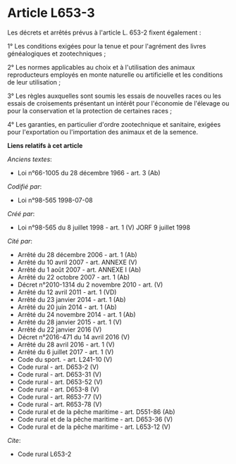 # Article L653-3

Les décrets et arrêtés prévus à l'article L. 653-2 fixent également :

1° Les conditions exigées pour la tenue et pour l'agrément des livres généalogiques et zootechniques ;

2° Les normes applicables au choix et à l'utilisation des animaux reproducteurs employés en monte naturelle ou artificielle
et les conditions de leur utilisation ;

3° Les règles auxquelles sont soumis les essais de nouvelles races ou les essais de croisements présentant un intérêt pour
l'économie de l'élevage ou pour la conservation et la protection de certaines races ;

4° Les garanties, en particulier d'ordre zootechnique et sanitaire, exigées pour l'exportation ou l'importation des animaux
et de la semence.

**Liens relatifs à cet article**

_Anciens textes_:

  - Loi n°66-1005 du 28 décembre 1966 - art. 3 (Ab)

_Codifié par_:

  - Loi n°98-565 1998-07-08

_Créé par_:

  - Loi n°98-565 du 8 juillet 1998 - art. 1 (V) JORF 9 juillet 1998

_Cité par_:

  - Arrêté du 28 décembre 2006 - art. 1 (Ab)
  - Arrêté du 10 avril 2007 - art. ANNEXE (V)
  - Arrêté du 1 août 2007 - art. ANNEXE I (Ab)
  - Arrêté du 22 octobre 2007 - art. 1 (Ab)
  - Décret n°2010-1314 du 2 novembre 2010 - art. (V)
  - Arrêté du 12 avril 2011 - art. 1 (VD)
  - Arrêté du 23 janvier 2014 - art. 1 (Ab)
  - Arrêté du 20 juin 2014 - art. 1 (Ab)
  - Arrêté du 24 novembre 2014 - art. 1 (Ab)
  - Arrêté du 28 janvier 2015 - art. 1 (V)
  - Arrêté du 22 janvier 2016 (V)
  - Décret n°2016-471 du 14 avril 2016 (V)
  - Arrêté du 28 avril 2016 - art. 1 (V)
  - Arrêté du 6 juillet 2017 - art. 1 (V)
  - Code du sport. - art. L241-10 (V)
  - Code rural - art. D653-2 (V)
  - Code rural - art. D653-31 (V)
  - Code rural - art. D653-52 (V)
  - Code rural - art. D653-8 (V)
  - Code rural - art. R653-77 (V)
  - Code rural - art. R653-78 (V)
  - Code rural et de la pêche maritime - art. D551-86 (Ab)
  - Code rural et de la pêche maritime - art. D653-36 (V)
  - Code rural et de la pêche maritime - art. L653-12 (V)

_Cite_:

  - Code rural L653-2
